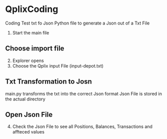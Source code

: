 # QplixCoding
Coding Test txt fo Json
Python file to generate a Json out of a Txt File
1. Start the main file
## Choose import file
2. Explorer opens
3. Choose the Qplix input File (input-depot.txt)
## Txt Transformation to Josn
main.py transforms the txt into the correct Json format
Json File is stored in the actual directory
## Open Json File
4. Check the Json File to see all Positions, Balances, Transactions and affteced values
